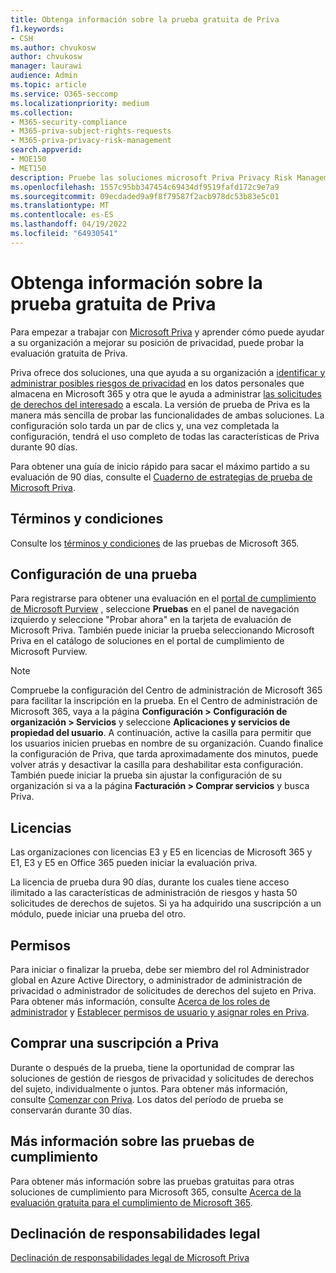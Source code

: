```yaml
---
title: Obtenga información sobre la prueba gratuita de Priva
f1.keywords:
- CSH
ms.author: chvukosw
author: chvukosw
manager: laurawi
audience: Admin
ms.topic: article
ms.service: O365-seccomp
ms.localizationpriority: medium
ms.collection:
- M365-security-compliance
- M365-priva-subject-rights-requests
- M365-priva-privacy-risk-management
search.appverid:
- MOE150
- MET150
description: Pruebe las soluciones microsoft Priva Privacy Risk Management y Subject Rights Requests con una evaluación gratuita.
ms.openlocfilehash: 1557c95bb347454c69434df9519fafd172c9e7a9
ms.sourcegitcommit: 09ecdaded9a9f8f79587f2acb978dc53b83e5c01
ms.translationtype: MT
ms.contentlocale: es-ES
ms.lasthandoff: 04/19/2022
ms.locfileid: "64930541"
---
```

# <a name="learn-about-the-free-priva-trial"></a>Obtenga información sobre la prueba gratuita de Priva

Para empezar a trabajar con [Microsoft Priva](priva-overview.md) y aprender cómo puede ayudar a su organización a mejorar su posición de privacidad, puede probar la evaluación gratuita de Priva.

Priva ofrece dos soluciones, una que ayuda a su organización a [identificar y administrar posibles riesgos de privacidad](risk-management.md) en los datos personales que almacena en Microsoft 365 y otra que le ayuda a administrar [las solicitudes de derechos del interesado](subject-rights-requests.md) a escala. La versión de prueba de Priva es la manera más sencilla de probar las funcionalidades de ambas soluciones. La configuración solo tarda un par de clics y, una vez completada la configuración, tendrá el uso completo de todas las características de Priva durante 90 días.

Para obtener una guía de inicio rápido para sacar el máximo partido a su evaluación de 90 días, consulte el [Cuaderno de estrategias de prueba de Microsoft Priva](priva-trial-playbook.md).

## <a name="terms-and-conditions"></a>Términos y condiciones

Consulte los [términos y condiciones](/microsoft-365/compliance/terms-conditions) de las pruebas de Microsoft 365.

## <a name="set-up-a-trial"></a>Configuración de una prueba

Para registrarse para obtener una evaluación en el [portal de cumplimiento de Microsoft Purview](https://compliance.microsoft.com) , seleccione **Pruebas** en el panel de navegación izquierdo y seleccione "Probar ahora" en la tarjeta de evaluación de Microsoft Priva. También puede iniciar la prueba seleccionando Microsoft Priva en el catálogo de soluciones en el portal de cumplimiento de Microsoft Purview.

> [!NOTE]
> Compruebe la configuración del Centro de administración de Microsoft 365 para facilitar la inscripción en la prueba. En el Centro de administración de Microsoft 365, vaya a la página **Configuración > Configuración de organización > Servicios** y seleccione **Aplicaciones y servicios de propiedad del usuario**. A continuación, active la casilla para permitir que los usuarios inicien pruebas en nombre de su organización. Cuando finalice la configuración de Priva, que tarda aproximadamente dos minutos, puede volver atrás y desactivar la casilla para deshabilitar esta configuración. También puede iniciar la prueba sin ajustar la configuración de su organización si va a la página **Facturación > Comprar servicios** y busca Priva.

## <a name="licensing"></a>Licencias

Las organizaciones con licencias E3 y E5 en licencias de Microsoft 365 y E1, E3 y E5 en Office 365 pueden iniciar la evaluación priva.

La licencia de prueba dura 90 días, durante los cuales tiene acceso ilimitado a las características de administración de riesgos y hasta 50 solicitudes de derechos de sujetos. Si ya ha adquirido una suscripción a un módulo, puede iniciar una prueba del otro.

## <a name="permissions"></a>Permisos

Para iniciar o finalizar la prueba, debe ser miembro del rol Administrador global en Azure Active Directory, o administrador de administración de privacidad o administrador de solicitudes de derechos del sujeto en Priva. Para obtener más información, consulte [Acerca de los roles de administrador](/microsoft-365/admin/add-users/about-admin-roles) y [Establecer permisos de usuario y asignar roles en Priva](priva-permissions.md).

## <a name="buy-a-priva-subscription"></a>Comprar una suscripción a Priva

Durante o después de la prueba, tiene la oportunidad de comprar las soluciones de gestión de riesgos de privacidad y solicitudes de derechos del sujeto, individualmente o juntos. Para obtener más información, consulte [Comenzar con Priva](priva-setup.md). Los datos del período de prueba se conservarán durante 30 días.

## <a name="learn-more-about-compliance-trials"></a>Más información sobre las pruebas de cumplimiento

Para obtener más información sobre las pruebas gratuitas para otras soluciones de cumplimiento para Microsoft 365, consulte [Acerca de la evaluación gratuita para el cumplimiento de Microsoft 365](/microsoft-365/compliance/compliance-easy-trials).

## <a name="legal-disclaimer"></a>Declinación de responsabilidades legal

[Declinación de responsabilidades legal de Microsoft Priva](priva-disclaimer.md)
